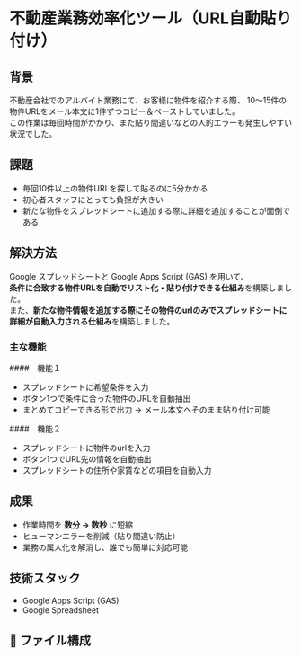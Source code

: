 # 不動産業務効率化ツール（URL自動貼り付け）

##  背景
不動産会社でのアルバイト業務にて、お客様に物件を紹介する際、
10〜15件の物件URLをメール本文に1件ずつコピー＆ペーストしていました。  
この作業は毎回時間がかかり、また貼り間違いなどの人的エラーも発生しやすい状況でした。

##  課題
- 毎回10件以上の物件URLを探して貼るのに5分かかる  
- 初心者スタッフにとっても負担が大きい
- 新たな物件をスプレッドシートに追加する際に詳細を追加することが面倒である 

##  解決方法
Google スプレッドシートと Google Apps Script (GAS) を用いて、  
**条件に合致する物件URLを自動でリスト化・貼り付けできる仕組み**を構築しました。  
また、**新たな物件情報を追加する際にその物件のurlのみでスプレッドシートに詳細が自動入力される仕組み**を構築しました。

### 主な機能
####　機能１
- スプレッドシートに希望条件を入力  
- ボタン1つで条件に合った物件のURLを自動抽出  
- まとめてコピーできる形で出力 → メール本文へそのまま貼り付け可能  

####　機能２
- スプレッドシートに物件のurlを入力  
- ボタン1つでURL先の情報を自動抽出  
- スプレッドシートの住所や家賃などの項目を自動入力
 
##  成果
- 作業時間を **数分 → 数秒** に短縮  
- ヒューマンエラーを削減（貼り間違い防止）  
- 業務の属人化を解消し、誰でも簡単に対応可能  

##  技術スタック
- Google Apps Script (GAS)  
- Google Spreadsheet  

## 📂 ファイル構成

